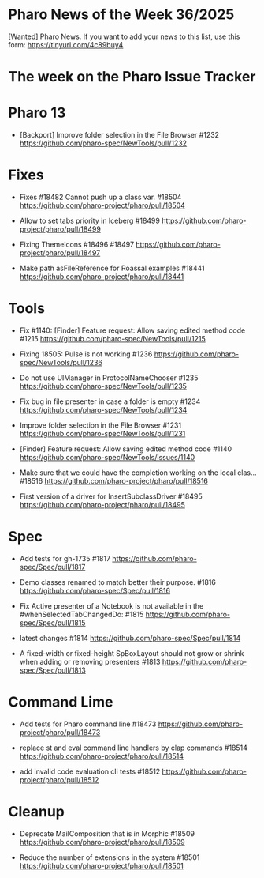 # Pharo News of the Week 36/2025

[Wanted] Pharo News. If you want to add your news to this list, use this form: https://tinyurl.com/4c89buy4

# The week on the Pharo Issue Tracker

# Pharo 13

- [Backport] Improve folder selection in the File Browser #1232
	https://github.com/pharo-spec/NewTools/pull/1232

# Fixes

- Fixes #18482 Cannot push up a class var. #18504
	https://github.com/pharo-project/pharo/pull/18504
	
- Allow to set tabs priority in Iceberg #18499
	https://github.com/pharo-project/pharo/pull/18499
	
- Fixing ThemeIcons #18496 #18497
	https://github.com/pharo-project/pharo/pull/18497
	
- Make path asFileReference for Roassal examples #18441
	https://github.com/pharo-project/pharo/pull/18441


# Tools

- Fix #1140: [Finder] Feature request: Allow saving edited method code #1215
	https://github.com/pharo-spec/NewTools/pull/1215
	
- Fixing 18505: Pulse is not working #1236
	https://github.com/pharo-spec/NewTools/pull/1236
	
- Do not use UIManager in ProtocolNameChooser #1235
	https://github.com/pharo-spec/NewTools/pull/1235
	
- Fix bug in file presenter in case a folder is empty #1234
	https://github.com/pharo-spec/NewTools/pull/1234
	
- Improve folder selection in the File Browser #1231
	https://github.com/pharo-spec/NewTools/pull/1231
	
- [Finder] Feature request: Allow saving edited method code #1140
	https://github.com/pharo-spec/NewTools/issues/1140

- Make sure that we could have the completion working on the local clas… #18516
	https://github.com/pharo-project/pharo/pull/18516
	
- First version of a driver for InsertSubclassDriver #18495
	https://github.com/pharo-project/pharo/pull/18495
	
# Spec

- Add tests for gh-1735 #1817
	https://github.com/pharo-spec/Spec/pull/1817

- Demo classes renamed to match better their purpose. #1816
	https://github.com/pharo-spec/Spec/pull/1816
	
- Fix Active presenter of a Notebook is not available in the #whenSelectedTabChangedDo: #1815
	https://github.com/pharo-spec/Spec/pull/1815
	
- latest changes #1814
	https://github.com/pharo-spec/Spec/pull/1814

- A fixed-width or fixed-height SpBoxLayout should not grow or shrink when adding or removing presenters #1813
	https://github.com/pharo-spec/Spec/pull/1813


# Command Lime

- Add tests for Pharo command line #18473
	https://github.com/pharo-project/pharo/pull/18473

- replace st and eval command line handlers by clap commands #18514
	https://github.com/pharo-project/pharo/pull/18514

- add invalid code evaluation cli tests #18512
	https://github.com/pharo-project/pharo/pull/18512
	
	
# Cleanup

- Deprecate MailComposition that is in Morphic #18509
	https://github.com/pharo-project/pharo/pull/18509
	
- Reduce the number of extensions in the system #18501
	https://github.com/pharo-project/pharo/pull/18501